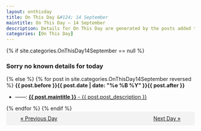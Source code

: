 ```yaml
---
layout: onthisday
title: On This Day &#124; 14 September
maintitle: On This Day — 14 September
description: Details for On This Day are generated by the posts added to the website so the content is subject to changes/updates over time.
categories: [On This Day]
---
```


{% if site.categories.OnThisDay14September == null %}
<h3>Sorry no known details for today</h3>
{% else %}
{% for post in site.categories.OnThisDay14September reversed %}
<strong>{{ post.before }}{{ post.date | date: "%e %B %Y" }}{{ post.after }}</strong>
<ul>
<li> ——: <a class="{{ post.class }}" href="{{ post.url }}"><strong>{{ post.maintitle }}</strong> - {{ post.post_description }}</a></li>
</ul>
{% endfor %}
{% endif %}
<br />
<div style="background-color: #f3f3f3; padding: 10px; border-radius: 5px; text-align: center; display: flex; justify-content: space-evenly;">
<a href="/onthisday/09/09-13">« Previous Day</a>
<span style="visibility:hidden;">[ Visit Leap Year February 29 ]</span>
<a href="/onthisday/09/09-15">Next Day »</a>
</div>

